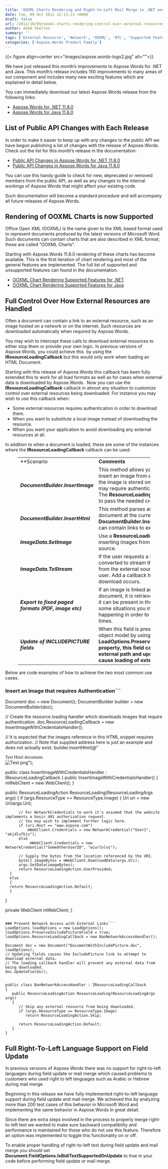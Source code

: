 ```yaml
---
title: 'OOXML Charts Rendering and Right-to-Left Mail Merge in .NET and Java'
date: Tue, 09 Oct 2012 12:13:13 +0000
draft: false
url: /2012/10/09/ooxml-charts-rendering-control-over-external-resources-and-right-to-left-mail-merge-support-included-in-aspose.words-11.8.0/
author: Adam Skelton
summary: ''
tags: ['External Resource', 'Network', 'OOXML', 'RTL', 'Supported Features', 'URL', 'charts', 'mail merge']
categories: ['Aspose.Words Product Family']
---
```




{{< figure align=center src="images/aspose.words-logo2.jpg" alt="">}}


We have just released this month’s improvements to Aspose.Words for .NET and Java. This month’s release includes 150 improvements to many areas of our component and includes many new exciting features which are explained in detail below.

You can immediately download our latest Aspose.Words release from the following links:

*   [Aspose.Words for .NET 11.8.0][1]
*   [Aspose.Words for Java 11.8.0][2]

## List of Public API Changes with Each Release

In order to make it easier to keep up with any changes to the public API we have begun publishing a list of changes with the release of Aspose.Words. Check out the list for this month’s release in the documentation:

*   [Public API Changes in Aspose.Words for .NET 11.8.0][3]
*   [Public API Changes in Aspose.Words for Java 11.8.0][4]

You can use this handy guide to check for new, deprecated or removed members from the public API, as well as any changes to the internal workings of Aspose.Words that might affect your existing code.

Such documentation will become a standard procedure and will accompany all future releases of Aspose.Words.

## Rendering of OOXML Charts is now Supported

Office Open XML (OOXML) is the name given to the XML based format used to represent documents produced by the latest versions of Microsoft Word. Such documents can contain charts that are also described in XML format; these are called “OOXML Charts”.

Starting with Aspose.Words 11.8.0 rendering of these charts has become available. This is the first iteration of chart rendering and most of the general features are implemented. The full list of supported and unsupported features can found in the documentation.

*   [OOXML Chart Rendering Supported Features for .NET][5]
*   [OOXML Chart Rendering Supported Features for Java][6]

## Full Control Over How External Resources are Handled

Often a document can contain a link to an external resource, such as an image hosted on a network or on the internet. Such resources are downloaded automatically when required by Aspose.Words.

You may wish to intercept these calls to download external resources to either stop them or provide your own logic. In previous versions of Aspose.Words, you could achieve this  by using the **IResourceLoadingCallback** but this would only work when loading an HTML Document.

Starting with this release of Aspose.Words this callback has been fully extended this to work for all load formats as well as for cases when external data is downloaded by Aspose.Words.  Now you can use the **IResourceLoadingCallback** callback in almost any situation to customize control over external resources being downloaded. For instance you may wish to use this callback when:

*   Some external resources requires authentication in order to download them.
*   When you want to substitute a local image instead of downloading the resource.
*   When you want your application to avoid downloading any external resources at all.

In addition to when a document is loaded, these are some of the instances where the **IResourceLoadingCallback** callback can be used:

<figure class="wp-block-table"><table class=""><tbody><tr><td>**Scenario</strong></td><td><strong>Comments</strong></td></tr><tr><td><strong><em>DocumentBuilder.InsertImage</em></strong></td><td>This method allows you to pass a URL to insert an image from an external address. If the image is stored on a private network it may require authentication in order to load. The <strong>ResourceLoadingCallback</strong> can be used to pass the needed credentials</td></tr><tr><td><strong><em>DocumentBuilder.InsertHtml</em></strong></td><td>This method parses an HTML snippet into the document at the current cursor. As with <strong>DocumentBuilder.InsertImage</strong> this snippet can contain links to external resources.</td></tr><tr><td><strong><em>ImageData.SetImage</em></strong></td><td>Use a <strong>ResourceLoadingCallback</strong> to allow inserting images from a Base64 string source.</td></tr><tr><td><strong><em>ImageData.ToStream</em></strong></td><td>If the user requests a linked image to be converted to stream then it is downloaded from the external source and returned to the user. Add a callback here to control how this download occurs.</td></tr><tr><td><strong><em>Export to fixed paged formats (PDF, image etc)</em></strong></td><td>If an image is linked and not stored in the document, it is retrieved during conversion so it can be present in the rendered output. In some situations you may wish to skip this happening in order to speed up conversion times.</td></tr><tr><td><strong><em>Update of INCLUDEPICTURE fields</em></strong></td><td>When this field is preserved in the document object model by using the <strong>LoadOptions.PreserveIncludePictureField** property, this field can be linked to an external path and updating fields could cause loading of external data.</td></tr></tbody></table></figure>

Below are code examples of how to achieve the two most common use cases.

### Insert an Image that requires Authentication```
Document doc = new Document();
DocumentBuilder builder = new DocumentBuilder(doc);

// Create the resource loading handler which downloads images that require authentication.
doc.ResourceLoadingCallback = new InsertImageWithCredentialsHandler();

// It is expected that the images reference in this HTML snippet requires authorization.
// Note that supplied address here is just an example and does not actually exist.
builder.InsertHtml(@"<p style='margin:0pt'><span style='font-family:Calibri; font-size:11pt'>Test Html document.</span>
<p style='margin:0pt'><img src='https://www.aspose.com/download/auto.jpg' alt='Test.png' />");


public class InsertImageWithCredentialsHandler : IResourceLoadingCallback
{
   public InsertImageWithCredentialsHandler()
   {
      mWebClient = new WebClient();
   }

   public ResourceLoadingAction ResourceLoading(ResourceLoadingArgs args)
   {
      if (args.ResourceType == ResourceType.Image)
      {
          Uri uri = new Uri(args.Uri);

          // For NetworkCredentials to work it's assumed that the website implements a basic 401 authorization request.
          // You may wish to implement further logic here.
          if (uri.Host == "www.aspose.com")
              mWebClient.Credentials = new NetworkCredential("User1", "akjdlsfkjs");
          else
               mWebClient.Credentials = new NetworkCredential("SomeOtherUserID", "wiurlnlvs");

          // Supply the bytes from the location referenced by the URI.
          byte[] imageBytes = mWebClient.DownloadData(args.Uri);
          args.SetData(imageBytes);
          return ResourceLoadingAction.UserProvided;
      }
      else
      {
      return ResourceLoadingAction.Default;
      }
   }

   private WebClient mWebClient;
}
```

### Prevent Network Access with External Links```
LoadOptions loadOptions = new LoadOptions();
loadOptions.PreserveIncludePictureField = true;
loadOptions.ResourceLoadingCallback = new BanNetworkAccessHandler();

Document doc = new Document("DocumentWithIncludePicture.doc", loadOptions);
// Updating fields causes the IncludePicture link to attempt to download external data.
// The loading callback handler will prevent any external data from being downloaded.
doc.UpdateFields();


public class BanNetworkAccessHandler : IResourceLoadingCallback
{
   public ResourceLoadingAction ResourceLoading(ResourceLoadingArgs args)
   {
      // Skip any external resource from being downloaded.
      if (args.ResourceType == ResourceType.Image)
         return ResourceLoadingAction.Skip;

      return ResourceLoadingAction.Default;
   }
}
```

## Full Right-To-Left Language Support on Field Update

In previous versions of Aspose.Words there was no support for right-to-left languages during field update or mail merge which caused problems to customers who used right to left languages such as Arabic or Hebrew during mail merge.

Beginning in this release we have fully implemented right-to-left language support during field update and mail merge. We achieved this by analyzing more than 200 test cases of this behavior in Microsoft Word and implementing the same behavior in Aspose.Words in great detail.

Since there are extra steps involved in the process to properly merge right-to-left text we wanted to make sure backward compatibility and performance is maintained for those who do not use this feature. Therefore an option was implemented to toggle this functionality on or off.

To enable proper handling of right-to-left text during field update and mail merge you should set **Document.FieldOptions.IsBidiTextSupportedOnUpdate** to true in your code before performing field update or mail merge.




[1]: https://downloads.aspose.com/words/net
[2]: https://downloads.aspose.com/words/java
[3]: https://blog.aspose.com/
[4]: http://blog.aspose.com
[5]: http://docs.aspose.com/display/wordsproductfamily
[6]: https://docs.aspose.com/display/wordsproductfamily/Home




